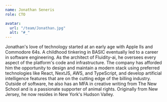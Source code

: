 ```yaml
---
name: Jonathan Seneris
role: CTO

avatar:
  url: "/team/Jonathan.jpg"
  alt: "#_"
---
```


Jonathan's love of technology started at an early age with Apple IIs and Commodore 64s. A childhood tinkering in BASIC eventually led to a career in software engineering. As the architect of Fluidity-ai, he oversees every aspect of the platform's code and infrastructure. The company has afforded him the opportunity to design and maintain a modern stack using preferred technologies like React, NextJS, AWS, and TypeScript, and develop artificial intelligence features that are on the cutting edge of the billing industry. Outside of software, he also has an MFA in creative writing from The New School and is a passionate supporter of animal rights. Originally from New Jersey, he now resides in New York's Hudson Valley.
